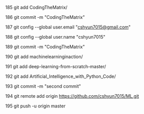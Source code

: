   185  git add CodingTheMatrix/
  
  186  git commit -m "CodingTheMatrix"
  
  187  git config --global user.email "cshyun7015@gmail.com"
  
  188  git config --global user.name "cshyun7015"
  
  189  git commit -m "CodingTheMatrix"
  
  190  git add machinelearninginaction/
  
  191  git add deep-learning-from-scratch-master/
  
  192  git add Artificial_Intelligence_with_Python_Code/
  
  193  git commit -m "second commit"
  
  194  git remote add origin https://github.com/cshyun7015/ML.git
  
  195  git push -u origin master
  
